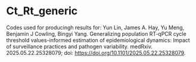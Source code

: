 # Ct_Rt_generic
Codes used for producingh results for: 
Yun Lin, James A. Hay, Yu Meng, Benjamin J Cowling, Bingyi Yang. Generalizing population RT-qPCR cycle threshold values-informed estimation of epidemiological dynamics: Impact of surveillance practices and pathogen variability. medRxiv. 2025.05.22.25328079; doi: https://doi.org/10.1101/2025.05.22.25328079.
